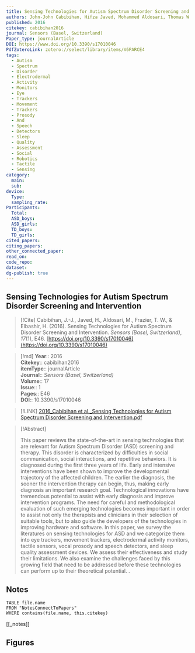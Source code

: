 ```yaml
---
title: Sensing Technologies for Autism Spectrum Disorder Screening and Intervention
authors: John-John Cabibihan, Hifza Javed, Mohammed Aldosari, Thomas W Frazier, Haitham Elbashir
published: 2016
citekey: cabibihan2016
journal: Sensors (Basel, Switzerland)
Paper_type: journalArticle
DOI: https://www.doi.org/10.3390/s17010046
PdfZoteroLink: zotero://select/library/items/V6PARCE4
tags:
  - Autism
  - Spectrum
  - Disorder
  - Electrodermal
  - Activity
  - Monitors
  - Eye
  - Trackers
  - Movement
  - Trackers
  - Prosody
  - And
  - Speech
  - Detectors
  - Sleep
  - Quality
  - Assessment
  - Social
  - Robotics
  - Tactile
  - Sensing
category:
  main: 
  sub: 
device:
  Type: 
  sampling_rate: 
Participants:
  Total: 
  ASD_boys: 
  ASD_girls: 
  TD_boys: 
  TD_girls: 
cited_papers: 
citing_papers: 
other_connected_paper: 
read_on: 
code_repo: 
dataset: 
dg-publish: true
---
```


## Sensing Technologies for Autism Spectrum Disorder Screening and Intervention

> [!Cite]
> Cabibihan, J.-J., Javed, H., Aldosari, M., Frazier, T. W., & Elbashir, H. (2016). Sensing Technologies for Autism Spectrum Disorder Screening and Intervention. _Sensors (Basel, Switzerland)_, _17_(1), E46. [https://doi.org/10.3390/s17010046](https://doi.org/10.3390/s17010046)


>[!md]
> **Year**:: 2016   
> **Citekey**:: cabibihan2016  
> **itemType**:: journalArticle  
> **Journal**:: *Sensors (Basel, Switzerland)*  
> **Volume**:: 17  
> **Issue**:: 1   
> **Pages**:: E46  
> **DOI**:: 10.3390/s17010046    

> [!LINK] 
> [2016_Cabibihan et al._Sensing Technologies for Autism Spectrum Disorder Screening and Intervention.pdf](zotero://select/library/items/TSX5IH6P)

> [!Abstract]
>
> This paper reviews the state-of-the-art in sensing technologies that are relevant for Autism Spectrum Disorder (ASD) screening and therapy. This disorder is characterized by difficulties in social communication, social interactions, and repetitive behaviors. It is diagnosed during the first three years of life. Early and intensive interventions have been shown to improve the developmental trajectory of the affected children. The earlier the diagnosis, the sooner the intervention therapy can begin, thus, making early diagnosis an important research goal. Technological innovations have tremendous potential to assist with early diagnosis and improve intervention programs. The need for careful and methodological evaluation of such emerging technologies becomes important in order to assist not only the therapists and clinicians in their selection of suitable tools, but to also guide the developers of the technologies in improving hardware and software. In this paper, we survey the literatures on sensing technologies for ASD and we categorize them into eye trackers, movement trackers, electrodermal activity monitors, tactile sensors, vocal prosody and speech detectors, and sleep quality assessment devices. We assess their effectiveness and study their limitations. We also examine the challenges faced by this growing field that need to be addressed before these technologies can perform up to their theoretical potential.
>.
> 


## Notes

```dataview 
TABLE file.name 
FROM "NotesConnectToPapers" 
WHERE contains(file.name, this.citekey)
```

[[_notes]]

## Figures

